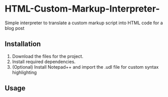 # HTML-Custom-Markup-Interpreter-

Simple interpreter to translate a custom markup script into HTML code for a blog post

## Installation
1. Download the files for the project.
2. Install required dependencies. 
3. (Optional) Install Notepad++ and import the .udl file for custom syntax highlighting

## Usage
